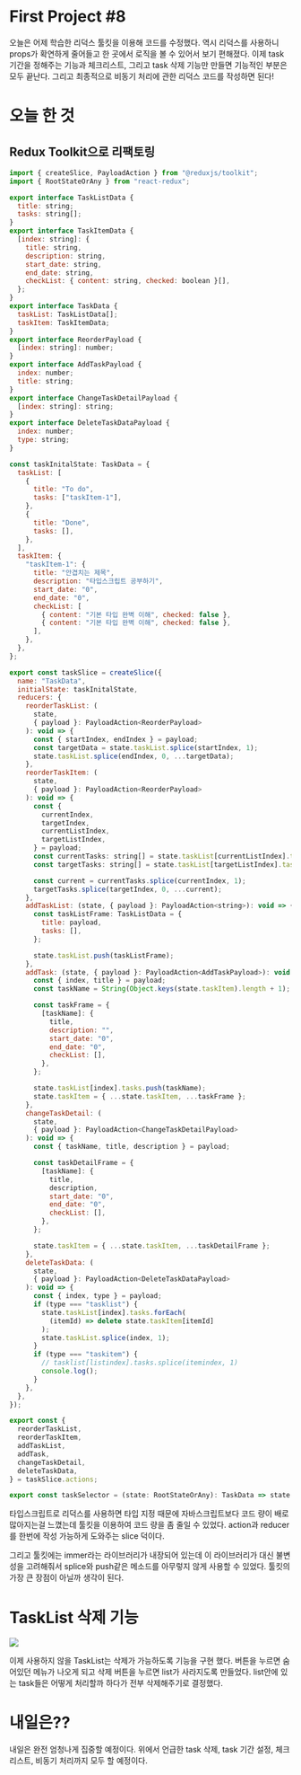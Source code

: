 # First Project #8

오늘은 어제 학습한 리덕스 툴킷을 이용해 코드를 수정했다. 역시 리덕스를 사용하니 props가 확연하게 줄어들고 한 곳에서 로직을 볼 수 있어서 보기 편해졌다. 이제 task 기간을 정해주는 기능과 체크리스트, 그리고 task 삭제 기능만 만들면 기능적인 부분은 모두 끝난다. 그리고 최종적으로 비동기 처리에 관한 리덕스 코드를 작성하면 된다!

# 오늘 한 것

## Redux Toolkit으로 리팩토링

```jsx
import { createSlice, PayloadAction } from "@reduxjs/toolkit";
import { RootStateOrAny } from "react-redux";

export interface TaskListData {
  title: string;
  tasks: string[];
}
export interface TaskItemData {
  [index: string]: {
    title: string,
    description: string,
    start_date: string,
    end_date: string,
    checkList: { content: string, checked: boolean }[],
  };
}
export interface TaskData {
  taskList: TaskListData[];
  taskItem: TaskItemData;
}
export interface ReorderPayload {
  [index: string]: number;
}
export interface AddTaskPayload {
  index: number;
  title: string;
}
export interface ChangeTaskDetailPayload {
  [index: string]: string;
}
export interface DeleteTaskDataPayload {
  index: number;
  type: string;
}

const taskInitalState: TaskData = {
  taskList: [
    {
      title: "To do",
      tasks: ["taskItem-1"],
    },
    {
      title: "Done",
      tasks: [],
    },
  ],
  taskItem: {
    "taskItem-1": {
      title: "안겹치는 제목",
      description: "타입스크립트 공부하기",
      start_date: "0",
      end_date: "0",
      checkList: [
        { content: "기본 타입 완벽 이해", checked: false },
        { content: "기본 타입 완벽 이해", checked: false },
      ],
    },
  },
};

export const taskSlice = createSlice({
  name: "TaskData",
  initialState: taskInitalState,
  reducers: {
    reorderTaskList: (
      state,
      { payload }: PayloadAction<ReorderPayload>
    ): void => {
      const { startIndex, endIndex } = payload;
      const targetData = state.taskList.splice(startIndex, 1);
      state.taskList.splice(endIndex, 0, ...targetData);
    },
    reorderTaskItem: (
      state,
      { payload }: PayloadAction<ReorderPayload>
    ): void => {
      const {
        currentIndex,
        targetIndex,
        currentListIndex,
        targetListIndex,
      } = payload;
      const currentTasks: string[] = state.taskList[currentListIndex].tasks;
      const targetTasks: string[] = state.taskList[targetListIndex].tasks;

      const current = currentTasks.splice(currentIndex, 1);
      targetTasks.splice(targetIndex, 0, ...current);
    },
    addTaskList: (state, { payload }: PayloadAction<string>): void => {
      const taskListFrame: TaskListData = {
        title: payload,
        tasks: [],
      };

      state.taskList.push(taskListFrame);
    },
    addTask: (state, { payload }: PayloadAction<AddTaskPayload>): void => {
      const { index, title } = payload;
      const taskName = String(Object.keys(state.taskItem).length + 1);

      const taskFrame = {
        [taskName]: {
          title,
          description: "",
          start_date: "0",
          end_date: "0",
          checkList: [],
        },
      };

      state.taskList[index].tasks.push(taskName);
      state.taskItem = { ...state.taskItem, ...taskFrame };
    },
    changeTaskDetail: (
      state,
      { payload }: PayloadAction<ChangeTaskDetailPayload>
    ): void => {
      const { taskName, title, description } = payload;

      const taskDetailFrame = {
        [taskName]: {
          title,
          description,
          start_date: "0",
          end_date: "0",
          checkList: [],
        },
      };

      state.taskItem = { ...state.taskItem, ...taskDetailFrame };
    },
    deleteTaskData: (
      state,
      { payload }: PayloadAction<DeleteTaskDataPayload>
    ): void => {
      const { index, type } = payload;
      if (type === "tasklist") {
        state.taskList[index].tasks.forEach(
          (itemId) => delete state.taskItem[itemId]
        );
        state.taskList.splice(index, 1);
      }
      if (type === "taskitem") {
        // tasklist[listindex].tasks.splice(itemindex, 1)
        console.log();
      }
    },
  },
});

export const {
  reorderTaskList,
  reorderTaskItem,
  addTaskList,
  addTask,
  changeTaskDetail,
  deleteTaskData,
} = taskSlice.actions;

export const taskSelector = (state: RootStateOrAny): TaskData => state.TaskData;
```

타입스크립트로 리덕스를 사용하면 타입 지정 때문에 자바스크립트보다 코드 량이 배로 많아지는걸 느꼈는데 툴킷을 이용하여 코드 량을 좀 줄일 수 있었다. action과 reducer를 한번에 작성 가능하게 도와주는 slice 덕이다.

그리고 툴킷에는 immer라는 라이브러리가 내장되어 있는데 이 라이브러리가 대신 불변성을 고려해줘서 splice와 push같은 메소드를 아무렇지 않게 사용할 수 있었다. 툴킷의 가장 큰 장점이 아닐까 생각이 된다.

# TaskList 삭제 기능

![](./image/First_8_1.png)

이제 사용하지 않을 TaskList는 삭제가 가능하도록 기능을 구현 했다. 버튼을 누르면 숨어있던 메뉴가 나오게 되고 삭제 버튼을 누르면 list가 사라지도록 만들었다. list안에 있는 task들은 어떻게 처리할까 하다가 전부 삭제해주기로 결정했다.

# 내일은??

내일은 완전 엄청나게 집중할 예정이다. 위에서 언급한 task 삭제, task 기간 설정, 체크리스트, 비동기 처리까지 모두 할 예정이다.
